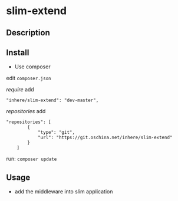 # slim-extend

## Description

## Install

- Use composer

edit `composer.json`

_require_ add

```
"inhere/slim-extend": "dev-master",
```

_repositories_ add 

```
"repositories": [
        {
            "type": "git",
            "url": "https://git.oschina.net/inhere/slim-extend"
        }
    ]
```

run: `composer update`

## Usage

- add the middleware into slim application


